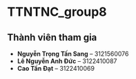 # TTNTNC_group8
## Thành viên tham gia

- **Nguyễn Trọng Tấn Sang** – 3121560076    
- **Lê Nguyễn Anh Đức** – 3122410087       
- **Cao Tấn Đạt** – 3122410069            
